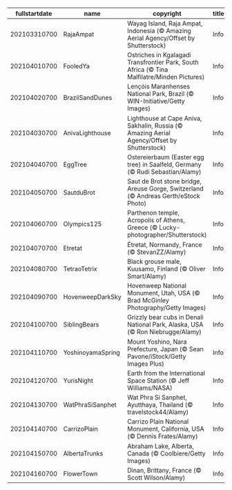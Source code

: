 |fullstartdate|name|copyright|title|image|
|--|--|--|--|--|
202103310700|RajaAmpat|Wayag Island, Raja Ampat, Indonesia (© Amazing Aerial Agency/Offset by Shutterstock)|Info|![](/en-AU/2021/04/202103310700RajaAmpat.jpg)|
202104010700|FooledYa|Ostriches in Kgalagadi Transfrontier Park, South Africa (© Tina Malfilatre/Minden Pictures)|Info|![](/en-AU/2021/04/202104010700FooledYa.jpg)|
202104020700|BrazilSandDunes|Lençóis Maranhenses National Park, Brazil (© WIN-Initiative/Getty Images)|Info|![](/en-AU/2021/04/202104020700BrazilSandDunes.jpg)|
202104030700|AnivaLighthouse|Lighthouse at Cape Aniva, Sakhalin, Russia (© Amazing Aerial Agency/Offset by Shutterstock)|Info|![](/en-AU/2021/04/202104030700AnivaLighthouse.jpg)|
202104040700|EggTree|Ostereierbaum (Easter egg tree) in Saalfeld, Germany (© Rudi Sebastian/Alamy)|Info|![](/en-AU/2021/04/202104040700EggTree.jpg)|
202104050700|SautduBrot|Saut de Brot stone bridge, Areuse Gorge, Switzerland (© Andreas Gerth/eStock Photo)|Info|![](/en-AU/2021/04/202104050700SautduBrot.jpg)|
202104060700|Olympics125|Parthenon temple, Acropolis of Athens, Greece (© Lucky-photographer/Shutterstock)|Info|![](/en-AU/2021/04/202104060700Olympics125.jpg)|
202104070700|Etretat|Étretat, Normandy, France (© StevanZZ/Alamy)|Info|![](/en-AU/2021/04/202104070700Etretat.jpg)|
202104080700|TetraoTetrix|Black grouse male, Kuusamo, Finland (© Oliver Smart/Alamy)|Info|![](/en-AU/2021/04/202104080700TetraoTetrix.jpg)|
202104090700|HovenweepDarkSky|Hovenweep National Monument, Utah, USA (© Brad McGinley Photography/Getty Images)|Info|![](/en-AU/2021/04/202104090700HovenweepDarkSky.jpg)|
202104100700|SiblingBears|Grizzly bear cubs in Denali National Park, Alaska, USA (© Ron Niebrugge/Alamy)|Info|![](/en-AU/2021/04/202104100700SiblingBears.jpg)|
202104110700|YoshinoyamaSpring|Mount Yoshino, Nara Prefecture, Japan (© Sean Pavone/iStock/Getty Images Plus)|Info|![](/en-AU/2021/04/202104110700YoshinoyamaSpring.jpg)|
202104120700|YurisNight|Earth from the International Space Station (© Jeff Williams/NASA)|Info|![](/en-AU/2021/04/202104120700YurisNight.jpg)|
202104130700|WatPhraSiSanphet|Wat Phra Si Sanphet, Ayutthaya, Thailand (© travelstock44/Alamy)|Info|![](/en-AU/2021/04/202104130700WatPhraSiSanphet.jpg)|
202104140700|CarrizoPlain|Carrizo Plain National Monument, California, USA (© Dennis Frates/Alamy)|Info|![](/en-AU/2021/04/202104140700CarrizoPlain.jpg)|
202104150700|AlbertaTrunks|Abraham Lake, Alberta, Canada (© Coolbiere/Getty Images)|Info|![](/en-AU/2021/04/202104150700AlbertaTrunks.jpg)|
202104160700|FlowerTown|Dinan, Brittany, France (© Scott Wilson/Alamy)|Info|![](/en-AU/2021/04/202104160700FlowerTown.jpg)|
